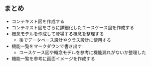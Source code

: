 ## まとめ

- コンテキスト図を作成する
- コンテキスト図をさらに詳細化したユースケース図を作成する
- 概念モデルを作成して登場する概念を整理する
	- 後でデータベース設計やクラス設計に使用する
- 機能一覧をマークダウンで書き出す
	- ユースケース図や概念モデルを参考に機能漏れがないか整理した
- 機能一覧を参考に画面イメージを作成する